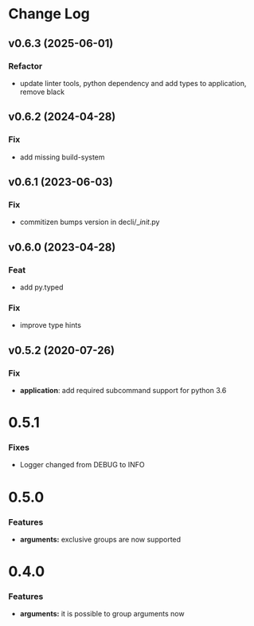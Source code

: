 # Change Log

## v0.6.3 (2025-06-01)

### Refactor

- update linter tools, python dependency and add types to application, remove black

## v0.6.2 (2024-04-28)

### Fix

- add missing build-system

## v0.6.1 (2023-06-03)

### Fix

- commitizen bumps version in decli/__init_.py

## v0.6.0 (2023-04-28)

### Feat

- add py.typed

### Fix

- improve type hints

## v0.5.2 (2020-07-26)

### Fix

- **application**: add required subcommand support for python 3.6

# 0.5.1

### Fixes

* Logger changed from DEBUG to INFO

# 0.5.0

### Features

* **arguments:** exclusive groups are now supported

# 0.4.0

### Features

* **arguments:** it is possible to group arguments now
